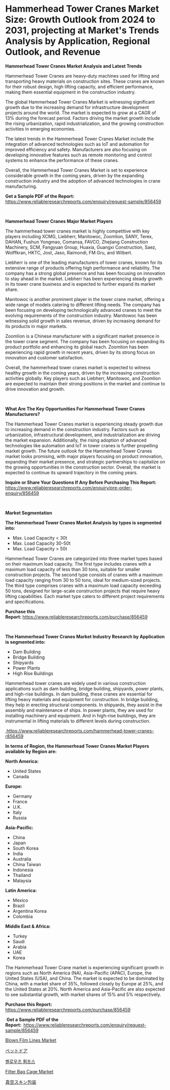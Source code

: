 <p><h1>Hammerhead Tower Cranes Market Size: Growth Outlook from 2024 to 2031, projecting at Market's Trends Analysis by Application, Regional Outlook, and Revenue</h1></p><p><strong>Hammerhead Tower Cranes Market Analysis and Latest Trends</strong></p>
<p><p>Hammerhead Tower Cranes are heavy-duty machines used for lifting and transporting heavy materials on construction sites. These cranes are known for their robust design, high lifting capacity, and efficient performance, making them essential equipment in the construction industry.</p><p>The global Hammerhead Tower Cranes Market is witnessing significant growth due to the increasing demand for infrastructure development projects around the world. The market is expected to grow at a CAGR of 13% during the forecast period. Factors driving the market growth include the rising urbanization, rapid industrialization, and the growing construction activities in emerging economies.</p><p>The latest trends in the Hammerhead Tower Cranes Market include the integration of advanced technologies such as IoT and automation for improved efficiency and safety. Manufacturers are also focusing on developing innovative features such as remote monitoring and control systems to enhance the performance of these cranes.</p><p>Overall, the Hammerhead Tower Cranes Market is set to experience considerable growth in the coming years, driven by the expanding construction industry and the adoption of advanced technologies in crane manufacturing.</p></p>
<p><strong>Get a Sample PDF of the Report:&nbsp;</strong> <a href="https://www.reliableresearchreports.com/enquiry/request-sample/856459">https://www.reliableresearchreports.com/enquiry/request-sample/856459</a></p>
<p>&nbsp;</p>
<p><strong>Hammerhead Tower Cranes Major Market Players</strong></p>
<p><p>The hammerhead tower cranes market is highly competitive with key players including XCMG, Liebherr, Manitowoc, Zoomlion, SANY, Terex, DAHAN, Fushun Yongmao, Comansa, FAVCO, Zhejiang Construction Machinery, SCM, Fangyuan Group, Huaxia, Guangxi Construction, Saez, Wolffkran, HKTC, Jost, Jaso, Raimondi, FM Gru, and Wilbert.</p><p>Liebherr is one of the leading manufacturers of tower cranes, known for its extensive range of products offering high performance and reliability. The company has a strong global presence and has been focusing on innovation to stay ahead in the market. Liebherr has been experiencing steady growth in its tower crane business and is expected to further expand its market share.</p><p>Manitowoc is another prominent player in the tower crane market, offering a wide range of models catering to different lifting needs. The company has been focusing on developing technologically advanced cranes to meet the evolving requirements of the construction industry. Manitowoc has been witnessing solid growth in sales revenue, driven by increasing demand for its products in major markets.</p><p>Zoomlion is a Chinese manufacturer with a significant market presence in the tower crane segment. The company has been focusing on expanding its product portfolio and enhancing its global reach. Zoomlion has been experiencing rapid growth in recent years, driven by its strong focus on innovation and customer satisfaction.</p><p>Overall, the hammerhead tower cranes market is expected to witness healthy growth in the coming years, driven by the increasing construction activities globally. Key players such as Liebherr, Manitowoc, and Zoomlion are expected to maintain their strong positions in the market and continue to drive innovation and growth.</p></p>
<p>&nbsp;</p>
<p><strong>What Are The Key Opportunities For Hammerhead Tower Cranes Manufacturers?</strong></p>
<p><p>The Hammerhead Tower Cranes market is experiencing steady growth due to increasing demand in the construction industry. Factors such as urbanization, infrastructural development, and industrialization are driving the market expansion. Additionally, the rising adoption of advanced technologies like automation and IoT in tower cranes is further propelling market growth. The future outlook for the Hammerhead Tower Cranes market looks promising, with major players focusing on product innovation, expanding their market presence, and strategic partnerships to capitalize on the growing opportunities in the construction sector. Overall, the market is expected to continue its upward trajectory in the coming years.</p></p>
<p><strong>Inquire or Share Your Questions If Any Before Purchasing This Report:</strong> <a href="https://www.reliableresearchreports.com/enquiry/pre-order-enquiry/856459">https://www.reliableresearchreports.com/enquiry/pre-order-enquiry/856459</a></p>
<p>&nbsp;</p>
<p><strong>Market Segmentation</strong></p>
<p><strong>The Hammerhead Tower Cranes Market Analysis by types is segmented into:</strong></p>
<p><ul><li>Max. Load Capacity < 30t</li><li>Max. Load Capacity 30-50t</li><li>Max. Load Capacity > 50t</li></ul></p>
<p><p>Hammerhead Tower Cranes are categorized into three market types based on their maximum load capacity. The first type includes cranes with a maximum load capacity of less than 30 tons, suitable for smaller construction projects. The second type consists of cranes with a maximum load capacity ranging from 30 to 50 tons, ideal for medium-sized projects. The third type comprises cranes with a maximum load capacity exceeding 50 tons, designed for large-scale construction projects that require heavy lifting capabilities. Each market type caters to different project requirements and specifications.</p></p>
<p><strong>Purchase this Report:&nbsp;</strong><a href="https://www.reliableresearchreports.com/purchase/856459">https://www.reliableresearchreports.com/purchase/856459</a></p>
<p>&nbsp;</p>
<p><strong>The Hammerhead Tower Cranes Market Industry Research by Application is segmented into:</strong></p>
<p><ul><li>Dam Building</li><li>Bridge Building</li><li>Shipyards</li><li>Power Plants</li><li>High Rise Buildings</li></ul></p>
<p><p>Hammerhead tower cranes are widely used in various construction applications such as dam building, bridge building, shipyards, power plants, and high-rise buildings. In dam building, these cranes are essential for lifting heavy materials and equipment for construction. In bridge building, they help in erecting structural components. In shipyards, they assist in the assembly and maintenance of ships. In power plants, they are used for installing machinery and equipment. And in high-rise buildings, they are instrumental in lifting materials to different levels during construction.</p></p>
<p><a href="https://www.reliableresearchreports.com/hammerhead-tower-cranes-r856459">&nbsp;https://www.reliableresearchreports.com/hammerhead-tower-cranes-r856459</a></p>
<p><strong>In terms of Region, the Hammerhead Tower Cranes Market Players available by Region are:</strong></p>
<p>
    <p> <strong> North America: </strong>
        <ul>
            <li>United States</li>
            <li>Canada</li>
        </ul>
        </p> 
    <p> <strong> Europe: </strong>
        <ul>
            <li>Germany</li>
            <li>France</li>
            <li>U.K.</li>
            <li>Italy</li>
            <li>Russia</li>
        </ul>
        </p> 
    <p> <strong> Asia-Pacific: </strong>
        <ul>
            <li>China</li>
            <li>Japan</li>
            <li>South Korea</li>
            <li>India</li>
            <li>Australia</li>
            <li>China Taiwan</li>
            <li>Indonesia</li>
            <li>Thailand</li>
            <li>Malaysia</li>
        </ul>
        </p> 
    <p> <strong> Latin America: </strong>
        <ul>
            <li>Mexico</li>
            <li>Brazil</li>
            <li>Argentina Korea</li>
            <li>Colombia</li>
        </ul>
        </p> 
    <p> <strong> Middle East & Africa: </strong>
        <ul>
            <li>Turkey</li>
            <li>Saudi</li>
            <li>Arabia</li>
            <li>UAE</li>
            <li>Korea</li>
        </ul>
    </p>
    </p>
<p><p>The Hammerhead Tower Crane market is experiencing significant growth in regions such as North America (NA), Asia-Pacific (APAC), Europe, the United States (USA), and China. The market is expected to be dominated by China, with a market share of 35%, followed closely by Europe at 25%, and the United States at 20%. North America and Asia-Pacific are also expected to see substantial growth, with market shares of 15% and 5% respectively.</p></p>
<p><strong>Purchase this Report: </strong><a href="https://www.reliableresearchreports.com/purchase/856459">https://www.reliableresearchreports.com/purchase/856459</a></p>
<p>&nbsp;<strong>Get a Sample PDF of the Report:&nbsp;&nbsp;</strong><a href="https://www.reliableresearchreports.com/enquiry/request-sample/856459">https://www.reliableresearchreports.com/enquiry/request-sample/856459</a></p>
<p><strong></strong></p>
<p><p><a href="https://github.com/juancolorado15/Market-Research-Report-List-2/blob/main/blown-film-lines-market.md">Blown Film Lines Market</a></p><p><a href="https://github.com/mcbeesbxa270/Market-Research-Report-List-1/blob/main/592384328937.md">ペットドア</a></p><p><a href="https://github.com/xvz497517413/Market-Research-Report-List-1/blob/main/755570126588.md">벨로우즈 펌프스</a></p><p><a href="https://issuu.com/reportprime-2/docs/filter-bag-cage-market-size-2030.pptx">Filter Bag Cage Market</a></p><p><a href="https://github.com/EmoryYundt1935/Market-Research-Report-List-1/blob/main/872491628939.md">真空スキン包装</a></p></p>